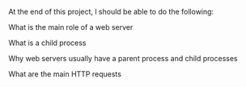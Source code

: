 At the end of this project, l should be able to do the following:

What is the main role of a web server

What is a child process

Why web servers usually have a parent process and child processes

What are the main HTTP requests